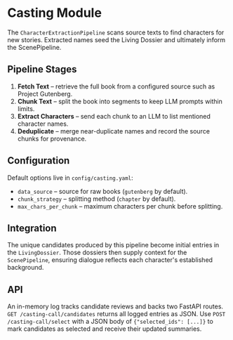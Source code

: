 # Casting Module

The `CharacterExtractionPipeline` scans source texts to find characters for new
stories. Extracted names seed the Living Dossier and ultimately inform the
ScenePipeline.

## Pipeline Stages

1. **Fetch Text** – retrieve the full book from a configured source such as
   Project Gutenberg.
2. **Chunk Text** – split the book into segments to keep LLM prompts within
   limits.
3. **Extract Characters** – send each chunk to an LLM to list mentioned
   character names.
4. **Deduplicate** – merge near-duplicate names and record the source chunks for
   provenance.

## Configuration

Default options live in `config/casting.yaml`:

- `data_source` – source for raw books (`gutenberg` by default).
- `chunk_strategy` – splitting method (`chapter` by default).
- `max_chars_per_chunk` – maximum characters per chunk before splitting.

## Integration

The unique candidates produced by this pipeline become initial entries in the
`LivingDossier`. Those dossiers then supply context for the `ScenePipeline`,
ensuring dialogue reflects each character's established background.

## API

An in-memory log tracks candidate reviews and backs two FastAPI routes.
`GET /casting-call/candidates` returns all logged entries as JSON. Use
`POST /casting-call/select` with a JSON body of `{"selected_ids": [...]}` to
mark candidates as selected and receive their updated summaries.
